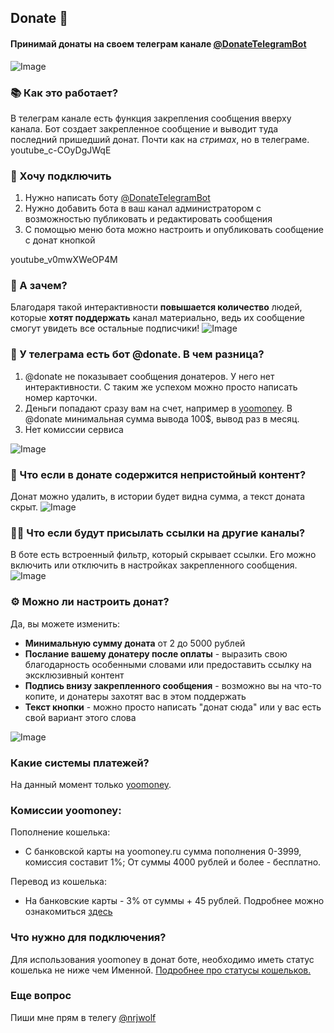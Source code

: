 ## Donate 💸  
  
#### Принимай донаты на своем телеграм канале [@DonateTelegramBot](https://t.me/DonateTelegramBot)  
![Image](https://nextcloud.api.nrjwolf.dev/s/bxzd9EpwEpDZyfG/preview)  

### 📚 Как это работает? 
В телеграм канале есть функция закрепления сообщения вверху канала. Бот создает закрепленное сообщение и выводит туда последний пришедший донат. Почти как на *стримах*, но в телеграме.  
youtube_c-COyDgJWqE

### 🤑 Хочу подключить
1. Нужно написать боту [@DonateTelegramBot](https://t.me/DonateTelegramBot)  
2. Нужно добавить бота в ваш канал администратором с возможностью публиковать и редактировать сообщения
3. С помощью меню бота можно настроить и опубликовать сообщение с донат кнопкой

youtube_v0mwXWeOP4M

### 🤔 А зачем?
Благодаря такой интерактивности **повышается количество** людей, которые **хотят поддержать** канал материально, ведь их сообщение смогут увидеть все остальные подписчики!
![Image](https://nextcloud.api.nrjwolf.dev/s/fJqaRyMAY5yFRs7/preview)

### 👀 У телеграма есть бот @donate. В чем разница?
1. @donate не показывает сообщения донатеров. У него нет интерактивности. С таким же успехом можно просто написать номер карточки.
2. Деньги попадают сразу вам на счет, например в [yoomoney](https://yoomoney.ru/). В @donate минимальная сумма вывода 100$, вывод раз в месяц.
3. Нет комиссии сервиса

![Image](https://nextcloud.api.nrjwolf.dev/s/Dd45obmrSqW2cxW/preview)

### 🤬 Что если в донате содержится непристойный контент? 
Донат можно удалить, в истории будет видна сумма, а текст доната скрыт. 
![Image](https://nextcloud.api.nrjwolf.dev/s/wTWSjxi3Tc9Wg8G/preview)

### 🙅‍♀️ Что если будут присылать ссылки на другие каналы? 
В боте есть встроенный фильтр, который скрывает ссылки. Его можно включить или отключить в настройках закрепленного сообщения.
![Image](https://nextcloud.api.nrjwolf.dev/s/4i8TWK3PZzfn86M/preview)

### ⚙️ Можно ли настроить донат?
Да, вы можете изменить:
- **Минимальную сумму доната** от 2 до 5000 рублей
- **Послание вашему донатеру после оплаты** - выразить свою благодарность особенными словами или предоставить ссылку на эксклюзивный контент
- **Подпись внизу закрепленного сообщения** - возможно вы на что-то копите, и донатеры захотят вас в этом поддержать
- **Текст кнопки** - можно просто написать "донат сюда" или у вас есть свой вариант этого слова

![Image](https://nextcloud.api.nrjwolf.dev/s/T9gKJqBdsebT4Px/preview)

### Какие системы платежей?
На данный момент только [yoomoney](https://yoomoney.ru/).

### Комиссии yoomoney:

Пополнение кошелька:  
+ С банковской карты на yoomoney.ru cумма пополнения 0-3999, комиссия составит 1%; От суммы 4000 рублей и более - бесплатно. 

Перевод из кошелька:  
+ На банковские карты - 3% от суммы + 45 рублей.
Подробнее можно ознакомиться [здесь](https://yoomoney.ru/page?id=523738)

### Что нужно для подключения? 
Для использования yoomoney в донат боте, необходимо иметь статус кошелька не ниже чем Именной. [Подробнее про статусы кошельков.](https://yoomoney.ru/page?id=536140)

### Еще вопрос

Пиши мне прям в телегу [@nrjwolf](https://t.me/nrjwolf)






